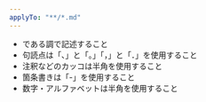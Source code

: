 ```yaml
---
applyTo: "**/*.md"
---
```

- である調で記述すること
- 句読点は「、」と「。」「，」と「．」を使用すること
- 注釈などのカッコは半角を使用すること
- 箇条書きは「-」を使用すること
- 数字・アルファベットは半角を使用すること
